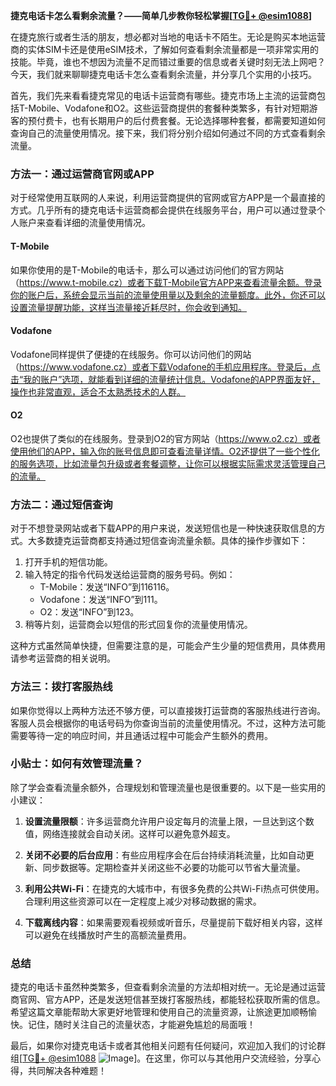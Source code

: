 **捷克电话卡怎么看剩余流量？——简单几步教你轻松掌握[[TG💪+ @esim1088](https://t.me/s/esim1088)]**

在捷克旅行或者生活的朋友，想必都对当地的电话卡不陌生。无论是购买本地运营商的实体SIM卡还是使用eSIM技术，了解如何查看剩余流量都是一项非常实用的技能。毕竟，谁也不想因为流量不足而错过重要的信息或者关键时刻无法上网吧？今天，我们就来聊聊捷克电话卡怎么查看剩余流量，并分享几个实用的小技巧。

首先，我们先来看看捷克常见的电话卡运营商有哪些。捷克市场上主流的运营商包括T-Mobile、Vodafone和O2。这些运营商提供的套餐种类繁多，有针对短期游客的预付费卡，也有长期用户的后付费套餐。无论选择哪种套餐，都需要知道如何查询自己的流量使用情况。接下来，我们将分别介绍如何通过不同的方式查看剩余流量。

### 方法一：通过运营商官网或APP

对于经常使用互联网的人来说，利用运营商提供的官网或官方APP是一个最直接的方式。几乎所有的捷克电话卡运营商都会提供在线服务平台，用户可以通过登录个人账户来查看详细的流量使用情况。

#### T-Mobile
如果你使用的是T-Mobile的电话卡，那么可以通过访问他们的官方网站（https://www.t-mobile.cz）或者下载T-Mobile官方APP来查看流量余额。登录你的账户后，系统会显示当前的流量使用量以及剩余的流量额度。此外，你还可以设置流量提醒功能，这样当流量接近耗尽时，你会收到通知。

#### Vodafone
Vodafone同样提供了便捷的在线服务。你可以访问他们的网站（https://www.vodafone.cz）或者下载Vodafone的手机应用程序。登录后，点击“我的账户”选项，就能看到详细的流量统计信息。Vodafone的APP界面友好，操作也非常直观，适合不太熟悉技术的人群。

#### O2
O2也提供了类似的在线服务。登录到O2的官方网站（https://www.o2.cz）或者使用他们的APP，输入你的账号信息即可查看流量详情。O2还提供了一些个性化的服务选项，比如流量包升级或者套餐调整，让你可以根据实际需求灵活管理自己的流量。

### 方法二：通过短信查询

对于不想登录网站或者下载APP的用户来说，发送短信也是一种快速获取信息的方式。大多数捷克运营商都支持通过短信查询流量余额。具体的操作步骤如下：

1. 打开手机的短信功能。
2. 输入特定的指令代码发送给运营商的服务号码。例如：
   - T-Mobile：发送“INFO”到116116。
   - Vodafone：发送“INFO”到111。
   - O2：发送“INFO”到123。
3. 稍等片刻，运营商会以短信的形式回复你的流量使用情况。

这种方式虽然简单快捷，但需要注意的是，可能会产生少量的短信费用，具体费用请参考运营商的相关说明。

### 方法三：拨打客服热线

如果你觉得以上两种方法还不够方便，可以直接拨打运营商的客服热线进行咨询。客服人员会根据你的电话号码为你查询当前的流量使用情况。不过，这种方法可能需要等待一定的响应时间，并且通话过程中可能会产生额外的费用。

### 小贴士：如何有效管理流量？

除了学会查看流量余额外，合理规划和管理流量也是很重要的。以下是一些实用的小建议：

1. **设置流量限额**：许多运营商允许用户设定每月的流量上限，一旦达到这个数值，网络连接就会自动关闭。这样可以避免意外超支。
   
2. **关闭不必要的后台应用**：有些应用程序会在后台持续消耗流量，比如自动更新、同步数据等。定期检查并关闭这些不必要的功能可以节省大量流量。

3. **利用公共Wi-Fi**：在捷克的大城市中，有很多免费的公共Wi-Fi热点可供使用。合理利用这些资源可以在一定程度上减少对移动数据的需求。

4. **下载离线内容**：如果需要观看视频或听音乐，尽量提前下载好相关内容，这样可以避免在线播放时产生的高额流量费用。

### 总结

捷克的电话卡虽然种类繁多，但查看剩余流量的方法却相对统一。无论是通过运营商官网、官方APP，还是发送短信甚至拨打客服热线，都能轻松获取所需的信息。希望这篇文章能帮助大家更好地管理和使用自己的流量资源，让旅途更加顺畅愉快。记住，随时关注自己的流量状态，才能避免尴尬的局面哦！

最后，如果你对捷克电话卡或者其他相关问题有任何疑问，欢迎加入我们的讨论群组[[TG💪+ @esim1088](https://t.me/s/esim1088) ![Image](https://i.postimg.cc/4NQfJmqS/Snipaste-2025-05-13-00-14-12.png)]。在这里，你可以与其他用户交流经验，分享心得，共同解决各种难题！